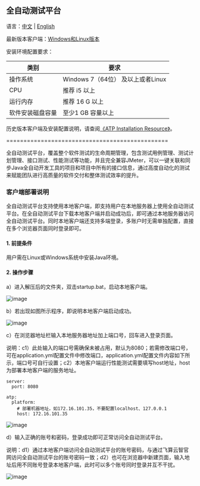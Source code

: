全自动测试平台
-----------------------------------
语言：[中文](https://github.com/feisuanyz/Automated-Testing-Platform/blob/main/READMEcn.md) | [English](https://github.com/feisuanyz/Automated-Testing-Platform/blob/main/README.md)

最新版本客户端：[Windows和Linux版本](https://main.feisuanyz.com:8080/atp/feisuanyz-local-client.zip)

安装环境配置要求：

| 类别       | 要求                        |
|----------|---------------------------|
| 操作系统     | Windows 7（64位） 及以上或者Linux |
| CPU      | 推荐 i5 以上                  |
| 运行内存     | 推荐 16 G 以上                |
| 软件安装磁盘容量 | 至少1 GB 容量以上               |

历史版本客户端及安装配置说明，请查阅[《ATP Installation Resource》](https://github.com/feisuanyz/Automated-Testing-Platform/tree/main/.%20ATP%20Installation%20Resource)。

===============================================

全自动测试平台，覆盖整个软件测试的生命周期管理，包含测试用例管理、测试计划管理、接口测试、性能测试等功能，并且完全兼容JMeter，可以一键关联和同步Java全自动开发工具的项目和项目中所有的接口信息，通过高度自动化的测试来赋能团队进行高质量的软件交付和整体测试效率的提升。

### 客户端部署说明

全自动测试平台支持使用本地客户端，即支持用户在本地服务器上使用全自动测试平台。在全自动测试平台下载本地客户端并启动成功后，即可通过本地服务器访问全自动测试平台。同时本地客户端还支持多端登录，多账户时无需单独配置，直接在多个浏览器页面同时登录即可。

#### 1. 前提条件

用户需在Linux或Windows系统中安装Java环境。

#### 2. 操作步骤

a）进入解压后的文件夹，双击startup.bat，启动本地客户端。

![image](https://github.com/feisuanyz/testplatform/assets/79617492/0e20dd13-fa2d-4208-9899-c7a20f539724)

b）若出现如图所示程序，即说明本地客户端启动成功。

![image](https://github.com/feisuanyz/testplatform/assets/79617492/0ba777a1-89b6-4ea5-99d1-7a59892984ac)

c）在浏览器地址栏输入本地服务器地址加上端口号，回车进入登录页面。

说明：c1）此处输入的端口号需确保未被占用，默认为8080；若需修改端口号，可在application.yml配置文件中修改端口，application.yml配置文件内容如下所示，端口号可自行设置；c2）本地客户端运行性能测试需要填写host地址，host为部署本地客户端的服务地址。

```
server:
  port: 8080

atp:
  platform:
    # 部署机器地址，如172.16.101.35，不要配置localhost、127.0.0.1
    host: 172.16.101.35
```

![image](https://github.com/feisuanyz/testplatform/assets/79617492/0f44d375-0870-43f0-a62c-886c412ceaad)

d）输入正确的账号和密码，登录成功即可正常访问全自动测试平台。

说明：d1）通过本地客户端访问全自动测试平台的账号密码，与通过飞算云智官网访问全自动测试平台的账号密码一致；d2）也可在浏览器中新建页面，输入地址后用不同账号登录本地客户端，此时可以多个账号同时登录并互不干扰。

![image](https://github.com/feisuanyz/testplatform/assets/79617492/4b669f82-2ab3-48c4-b812-4bc426b771e9)
